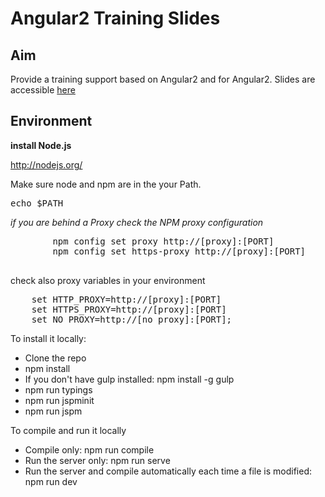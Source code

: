 <h1>Angular2 Training Slides</h1>

<h2> Aim </h2>
<p>
	Provide a training support based on Angular2 and for Angular2.
	Slides are accessible 
	<a href="http://worldline.github.io/TrainingAngular2/gh/" target="_blank">here</a>
</p>

<h2>Environment</h2>

<p><strong>install Node.js</strong></p>

<p><a href="http://nodejs.org/">http://nodejs.org/</a></p>

<p>Make sure node and npm are in the your Path.</p>

<div class="highlight highlight-source-shell"><pre><span class="pl-c1">echo</span> <span class="pl-smi">$PATH</span></pre></div>

<p><em>if you are behind a Proxy check the NPM proxy configuration</em></p>

<div class="highlight highlight-source-shell">
	<pre>
		npm config <span class="pl-c1">set</span> proxy http://[proxy]:[PORT]
		npm config <span class="pl-c1">set</span> https-proxy http://[proxy]:[PORT]
	</pre>
</div>

<p>check also proxy variables in your environment </p>

<div class="highlight highlight-source-shell">
<pre>
	<span class="pl-c1">set</span> HTTP_PROXY=http://[proxy]:[PORT]
	<span class="pl-c1">set</span> HTTPS_PROXY=http://[proxy]:[PORT]
	<span class="pl-c1">set</span> NO_PROXY=http://[no_proxy]:[PORT];
</pre>
</div>


<p>
	To install it locally:
</p>

<ul>
	<li>Clone the repo</li>
	<li>npm install</li>
	<li>If you don't have gulp installed: npm install -g gulp</li>
	<li>npm run typings</li>
	<li>npm run jspminit</li>
	<li>npm run jspm</li>
</ul>

<p>
	To compile and run it locally
</p>

<ul>
	<li>Compile only: npm run compile</li>
	<li>Run the server only: npm run serve</li>
	<li>Run the server and compile automatically each time a file is modified: npm run dev </li>
</ul>




